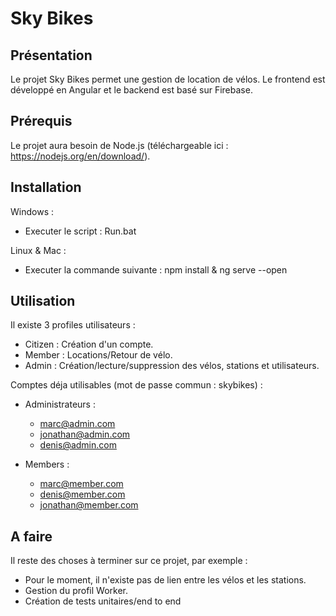 # Sky Bikes


## Présentation

Le projet Sky Bikes permet une gestion de location de vélos.
Le frontend est développé en Angular et le backend est basé sur Firebase. 


## Prérequis

Le projet aura besoin de Node.js (téléchargeable ici : https://nodejs.org/en/download/).


## Installation

Windows :
  - Executer le script : Run.bat

Linux & Mac :
  - Executer la commande suivante : npm install & ng serve --open

 
## Utilisation

Il existe 3 profiles utilisateurs : 
  - Citizen : Création d'un compte.
  - Member : Locations/Retour de vélo.
  - Admin : Création/lecture/suppression des vélos, stations et utilisateurs.
 
Comptes déja utilisables (mot de passe commun : skybikes) :
 
  - Administrateurs :
     - marc@admin.com     
     - jonathan@admin.com
     - denis@admin.com

  - Members :
     - marc@member.com
     - denis@member.com
     - jonathan@member.com

 
## A faire

Il reste des choses à terminer sur ce projet, par exemple :
 - Pour le moment, il n'existe pas de lien entre les vélos et les stations. 
 - Gestion du profil Worker.
 - Création de tests unitaires/end to end
